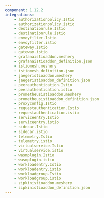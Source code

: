 ```yaml
---
component: 1.12.2
integrations:
    - authorizationpolicy.Istio
    - authorizationpolicy.istio
    - destinationrule.Istio
    - destinationrule.istio
    - envoyfilter.Istio
    - envoyfilter.istio
    - gateway.Istio
    - gateway.istio
    - grafanaistioaddon.meshery
    - grafanaistioaddon_definition.json
    - istiomesh.meshery
    - istiomesh_definition.json
    - jaegeristioaddon.meshery
    - jaegeristioaddon_definition.json
    - peerauthentication.Istio
    - peerauthentication.istio
    - prometheusistioaddon.meshery
    - prometheusistioaddon_definition.json
    - proxyconfig.Istio
    - requestauthentication.Istio
    - requestauthentication.istio
    - serviceentry.Istio
    - serviceentry.istio
    - sidecar.Istio
    - sidecar.istio
    - telemetry.Istio
    - telemetry.istio
    - virtualservice.Istio
    - virtualservice.istio
    - wasmplugin.Istio
    - wasmplugin.istio
    - workloadentry.Istio
    - workloadentry.istio
    - workloadgroup.Istio
    - workloadgroup.istio
    - zipkinistioaddon.meshery
    - zipkinistioaddon_definition.json
---
```

